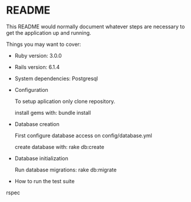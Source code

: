 # README

This README would normally document whatever steps are necessary to get the
application up and running.

Things you may want to cover:

* Ruby version: 3.0.0

* Rails version: 6.1.4

* System dependencies: Postgresql

* Configuration

  To setup aplication only clone repository.
  
  install gems with: bundle install

* Database creation

  First configure database access on config/database.yml
  
  create database with: rake db:create

* Database initialization

  Run database migrations: rake db:migrate

* How to run the test suite

 rspec
